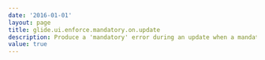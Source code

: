 ```yaml
---
date: '2016-01-01'
layout: page
title: glide.ui.enforce.mandatory.on.update
description: Produce a 'mandatory' error during an update when a mandatory field begins with a null value. 
value: true 
---
```

